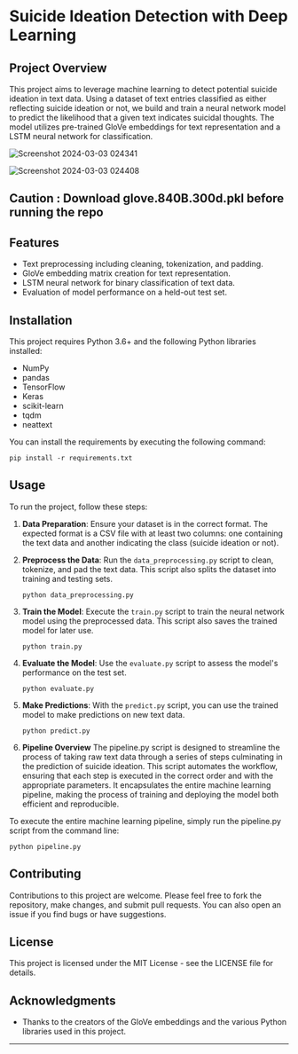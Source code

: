 # Suicide Ideation Detection with Deep Learning

## Project Overview

This project aims to leverage machine learning to detect potential suicide ideation in text data. Using a dataset of text entries classified as either reflecting suicide ideation or not, we build and train a neural network model to predict the likelihood that a given text indicates suicidal thoughts. The model utilizes pre-trained GloVe embeddings for text representation and a LSTM neural network for classification.

![Screenshot 2024-03-03 024341](https://github.com/saahil1801/SuicideDetection-Using-Text-DLApp/assets/84408557/5aef6e25-5ae6-47dc-a8d1-daeeadd5c36a)

![Screenshot 2024-03-03 024408](https://github.com/saahil1801/SuicideDetection-Using-Text-DLApp/assets/84408557/2e118aba-73fb-44b4-8513-be8e41164a4e)

## Caution : Download glove.840B.300d.pkl before running the repo

## Features

- Text preprocessing including cleaning, tokenization, and padding.
- GloVe embedding matrix creation for text representation.
- LSTM neural network for binary classification of text data.
- Evaluation of model performance on a held-out test set.

## Installation

This project requires Python 3.6+ and the following Python libraries installed:

- NumPy
- pandas
- TensorFlow
- Keras
- scikit-learn
- tqdm
- neattext

You can install the requirements by executing the following command:

```
pip install -r requirements.txt
```

## Usage

To run the project, follow these steps:

1. **Data Preparation**: Ensure your dataset is in the correct format. The expected format is a CSV file with at least two columns: one containing the text data and another indicating the class (suicide ideation or not).

2. **Preprocess the Data**: Run the `data_preprocessing.py` script to clean, tokenize, and pad the text data. This script also splits the dataset into training and testing sets.

   ```
   python data_preprocessing.py
   ```

3. **Train the Model**: Execute the `train.py` script to train the neural network model using the preprocessed data. This script also saves the trained model for later use.

   ```
   python train.py
   ```

4. **Evaluate the Model**: Use the `evaluate.py` script to assess the model's performance on the test set.

   ```
   python evaluate.py
   ```

5. **Make Predictions**: With the `predict.py` script, you can use the trained model to make predictions on new text data.

   ```
   python predict.py 

   ```
6. **Pipeline Overview** 
The pipeline.py script is designed to streamline the process of taking raw text data through a series of steps culminating in the prediction of suicide ideation. This script automates the workflow, ensuring that each step is executed in the correct order and with the appropriate parameters. It encapsulates the entire machine learning pipeline, making the process of training and deploying the model both efficient and reproducible.

To execute the entire machine learning pipeline, simply run the pipeline.py script from the command line:

```
python pipeline.py
```

## Contributing

Contributions to this project are welcome. Please feel free to fork the repository, make changes, and submit pull requests. You can also open an issue if you find bugs or have suggestions.

## License

This project is licensed under the MIT License - see the LICENSE file for details.

## Acknowledgments

- Thanks to the creators of the GloVe embeddings and the various Python libraries used in this project.

---
